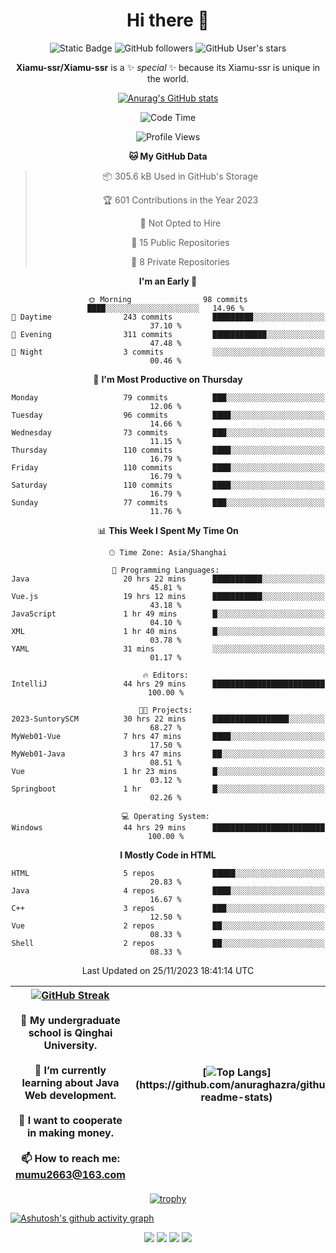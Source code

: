 
<!--

Here are some ideas to get you started:

- 🔭 I’m currently working on ...
- 🌱 I’m currently learning ...
- 👯 I’m looking to collaborate on ...
- 🤔 I’m looking for help with ...
- 💬 Ask me about ...
- 📫 How to reach me: ...
- 😄 Pronouns: ...
- ⚡ Fun fact: ...
-->

<div align=center>
  <div>
    
  # Hi there 👋
  ![Static Badge](https://img.shields.io/badge/build-pass-green)
  ![GitHub followers](https://img.shields.io/github/followers/Xiamu-ssr)
  ![GitHub User's stars](https://img.shields.io/github/stars/Xiamu-ssr)

  **Xiamu-ssr/Xiamu-ssr** is a ✨ _special_ ✨ because its Xiamu-ssr is unique in the world.
  </div>
</div>

<div align="center">

  [![Anurag's GitHub stats](https://github-readme-stats.vercel.app/api?username=Xiamu-ssr&count_private=true&show_icons=true&theme=ambient_gradient)](https://github.com/anuraghazra/github-readme-stats)

  <!--START_SECTION:waka-->
![Code Time](http://img.shields.io/badge/Code%20Time-94%20hrs%204%20mins-blue)

![Profile Views](http://img.shields.io/badge/Profile%20Views-0-blue)

**🐱 My GitHub Data** 

> 📦 305.6 kB Used in GitHub's Storage 
 > 
> 🏆 601 Contributions in the Year 2023
 > 
> 🚫 Not Opted to Hire
 > 
> 📜 15 Public Repositories 
 > 
> 🔑 8 Private Repositories 
 > 
**I'm an Early 🐤** 

```text
🌞 Morning                98 commits          ████░░░░░░░░░░░░░░░░░░░░░   14.96 % 
🌆 Daytime                243 commits         █████████░░░░░░░░░░░░░░░░   37.10 % 
🌃 Evening                311 commits         ████████████░░░░░░░░░░░░░   47.48 % 
🌙 Night                  3 commits           ░░░░░░░░░░░░░░░░░░░░░░░░░   00.46 % 
```
📅 **I'm Most Productive on Thursday** 

```text
Monday                   79 commits          ███░░░░░░░░░░░░░░░░░░░░░░   12.06 % 
Tuesday                  96 commits          ████░░░░░░░░░░░░░░░░░░░░░   14.66 % 
Wednesday                73 commits          ███░░░░░░░░░░░░░░░░░░░░░░   11.15 % 
Thursday                 110 commits         ████░░░░░░░░░░░░░░░░░░░░░   16.79 % 
Friday                   110 commits         ████░░░░░░░░░░░░░░░░░░░░░   16.79 % 
Saturday                 110 commits         ████░░░░░░░░░░░░░░░░░░░░░   16.79 % 
Sunday                   77 commits          ███░░░░░░░░░░░░░░░░░░░░░░   11.76 % 
```


📊 **This Week I Spent My Time On** 

```text
🕑︎ Time Zone: Asia/Shanghai

💬 Programming Languages: 
Java                     20 hrs 22 mins      ███████████░░░░░░░░░░░░░░   45.81 % 
Vue.js                   19 hrs 12 mins      ███████████░░░░░░░░░░░░░░   43.18 % 
JavaScript               1 hr 49 mins        █░░░░░░░░░░░░░░░░░░░░░░░░   04.10 % 
XML                      1 hr 40 mins        █░░░░░░░░░░░░░░░░░░░░░░░░   03.78 % 
YAML                     31 mins             ░░░░░░░░░░░░░░░░░░░░░░░░░   01.17 % 

🔥 Editors: 
IntelliJ                 44 hrs 29 mins      █████████████████████████   100.00 % 

🐱‍💻 Projects: 
2023-SuntorySCM          30 hrs 22 mins      █████████████████░░░░░░░░   68.27 % 
MyWeb01-Vue              7 hrs 47 mins       ████░░░░░░░░░░░░░░░░░░░░░   17.50 % 
MyWeb01-Java             3 hrs 47 mins       ██░░░░░░░░░░░░░░░░░░░░░░░   08.51 % 
Vue                      1 hr 23 mins        █░░░░░░░░░░░░░░░░░░░░░░░░   03.12 % 
Springboot               1 hr                █░░░░░░░░░░░░░░░░░░░░░░░░   02.26 % 

💻 Operating System: 
Windows                  44 hrs 29 mins      █████████████████████████   100.00 % 
```

**I Mostly Code in HTML** 

```text
HTML                     5 repos             █████░░░░░░░░░░░░░░░░░░░░   20.83 % 
Java                     4 repos             ████░░░░░░░░░░░░░░░░░░░░░   16.67 % 
C++                      3 repos             ███░░░░░░░░░░░░░░░░░░░░░░   12.50 % 
Vue                      2 repos             ██░░░░░░░░░░░░░░░░░░░░░░░   08.33 % 
Shell                    2 repos             ██░░░░░░░░░░░░░░░░░░░░░░░   08.33 % 
```




 Last Updated on 25/11/2023 18:41:14 UTC
<!--END_SECTION:waka-->

</div>


<div align="center">

| [![GitHub Streak](https://streak-stats.demolab.com?user=Xiamu-ssr&theme=blood)](https://git.io/streak-stats) <br/><br/> 🔭 My undergraduate school is Qinghai University. <br/><br/> 🌱 I’m currently learning about Java Web development. <br/><br> 👯 I want to cooperate in making money. <br/><br/> 📫 How to reach me: mumu2663@163.com | [![Top Langs](https://github-readme-stats.vercel.app/api/top-langs/?username=Xiamu-ssr&layout=donut&langs_count=16&text_color=000&icon_color=fff&theme=graywhite")](https://github.com/anuraghazra/github-readme-stats) |
| ----- | --- |
  
</div>

<!--

[![Readme Card](https://github-readme-stats.vercel.app/api/pin/?username=Xiamu-ssr&repo=OMP-DFSG&theme=graywhite)](https://github.com/anuraghazra/github-readme-stats)

-->

<div align="center">

[![trophy](https://github-profile-trophy.vercel.app/?username=Xiamu-ssr&row=1&theme=onedark)](https://github.com/ryo-ma/github-profile-trophy)
  
</div>

[![Ashutosh's github activity graph](https://github-readme-activity-graph.vercel.app/graph?username=Xiamu-ssr&theme=react)](https://github.com/ashutosh00710/github-readme-activity-graph)

<div align="center">

[![](https://stats.justsong.cn/api/leetcode/?username=xiamusss&cn=true&theme=vue)](https://leetcode.cn/u/xiamusss/)
[![](https://stats.justsong.cn/api/zhihu?username=1138882663&theme=vue)](https://www.zhihu.com/people/1138882663)
[![](https://stats.justsong.cn/api/bilibili/?id=1398826277&theme=vue)](https://space.bilibili.com/1398826277)
[![](https://stats.justsong.cn/api/csdn?id=m0_51390969&theme=vue)](https://blog.csdn.net/m0_51390969)
  
</div>





